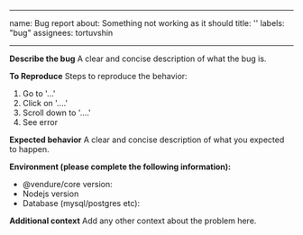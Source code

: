 
---
name: Bug report
about: Something not working as it should
title: ''
labels: "bug"
assignees: tortuvshin

---

**Describe the bug**
A clear and concise description of what the bug is.

**To Reproduce**
Steps to reproduce the behavior:
1. Go to '...'
2. Click on '....'
3. Scroll down to '....'
4. See error

**Expected behavior**
A clear and concise description of what you expected to happen.

**Environment (please complete the following information):**
 - @vendure/core version:
 - Nodejs version
 - Database (mysql/postgres etc):

**Additional context**
Add any other context about the problem here.
